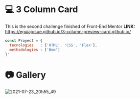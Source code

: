 # 💻 3 Column Card
This is the second challenge finished of Front-End Mentor
**LINK:** https://eguiajosue.github.io/3-column-preview-card.github.io/
```javascript
const Proyect = {
  tecnologies   : ['HTML', 'CSS', 'Flex'],
  methodologies : ['Bem']
}'
```

# 📷 Gallery
![2021-07-23_20h55_49](https://user-images.githubusercontent.com/58798329/126854344-71d68a0c-cdf7-4e47-8e6d-c90ce463058e.png)

